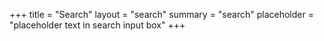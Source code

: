 +++
title = "Search"
layout = "search"
summary = "search"
placeholder = "placeholder text in search input box"
+++
